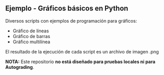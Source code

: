 ## Ejemplo - Gráficos básicos en Python

Diversos scripts con ejemplos de programación para gráficos:
- Gráfico de líneas
- Gráfico de barras
- Gráfico multilínea

El resultado de la ejecución de cada script es un archivo de imagen .png

**NOTA:** Este repositorio **no está diseñado para pruebas locales ni para Autograding**.
